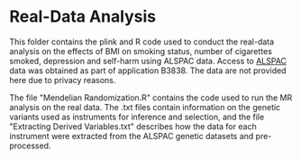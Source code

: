 
# Real-Data Analysis

This folder contains the plink and R code used to conduct the real-data analysis on the effects of BMI on smoking status, number of cigarettes smoked, depression and self-harm using ALSPAC data. Access to [ALSPAC](http://www.bristol.ac.uk/alspac/) data was obtained as part of application B3838. The data are not provided here due to privacy reasons.

The file "Mendelian Randomization.R" contains the code used to run the MR analysis on the real data. The .txt files contain information on the genetic variants used as instruments for inference and selection, and the file "Extracting Derived Variables.txt" describes how the data for each instrument were extracted from the ALSPAC genetic datasets and pre-processed.

